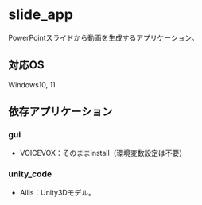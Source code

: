 # slide_app
PowerPointスライドから動画を生成するアプリケーション。

## 対応OS
Windows10, 11

## 依存アプリケーション
### gui
- VOICEVOX：そのままinstall（環境変数設定は不要）
### unity_code
- Ailis：Unity3Dモデル。
